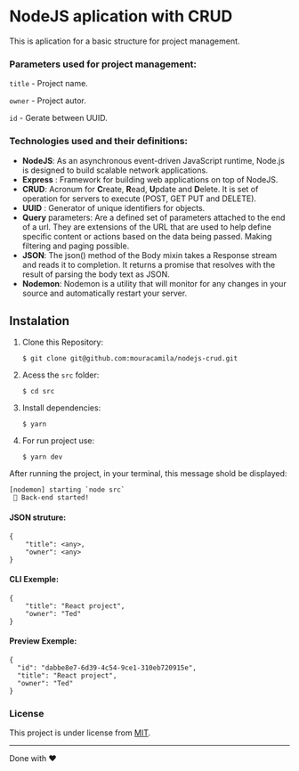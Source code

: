 # NodeJS aplication with CRUD

This is aplication for a basic structure for project management.

### Parameters used for project management:

`title` - Project name.

`owner` - Project autor.

`id` - Gerate between UUID.

### Technologies used and their definitions:

- **NodeJS**: As an asynchronous event-driven JavaScript runtime, Node.js is designed to build scalable network applications.
- **Express** : Framework for building web applications on top of NodeJS.
- **CRUD**: Acronum for **C**reate, **R**ead, **U**pdate and **D**elete. It is set of operation for servers to execute (POST, GET PUT and DELETE).
- **UUID** : Generator of unique identifiers for objects.
- **Query** parameters: Are a defined set of parameters attached to the end of a url. They are extensions of the URL that are used to help define specific content or actions based on the data being passed. Making filtering and paging possible.
- **JSON**: The json() method of the Body mixin takes a Response stream and reads it to completion. It returns a promise that resolves with the result of parsing the body text as JSON.
- **Nodemon**: Nodemon is a utility that will monitor for any changes in your source and automatically restart your server.

## Instalation

1. Clone this Repository:

   `$ git clone git@github.com:mouracamila/nodejs-crud.git`

2. Acess the `src` folder:

   `$ cd src`

3. Install dependencies:

   `$ yarn`

4. For run project use:

   `$ yarn dev`

After running the project, in your terminal, this message shold be displayed:

```
[nodemon] starting `node src`
 🚀 Back-end started!
```

#### JSON struture:

```
{
	"title": <any>,
	"owner": <any>
}

```

#### CLI Exemple:

```
{
	"title": "React project",
	"owner": "Ted"
}

```

#### Preview Exemple:

```
{
  "id": "dabbe8e7-6d39-4c54-9ce1-310eb720915e",
  "title": "React project",
  "owner": "Ted"
}
```

### License

This project is under license from [MIT](https://en.wikipedia.org/wiki/MIT_License).

---

Done with ❤
